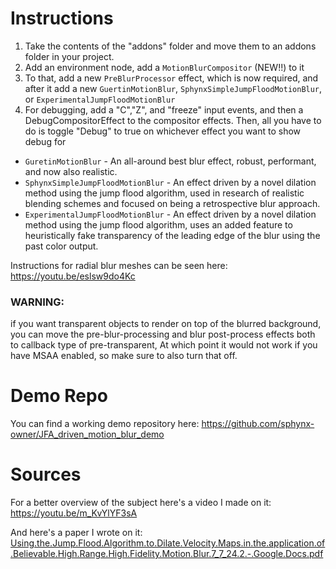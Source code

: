 # Instructions
1. Take the contents of the "addons" folder and move them to an addons folder in your project. 
2. Add an environment node, add a `MotionBlurCompositor` (NEW!!) to it
3. To that, add a new `PreBlurProcessor` effect, which is now required, and after it add a new `GuertinMotionBlur`, `SphynxSimpleJumpFloodMotionBlur`, or `ExperimentalJumpFloodMotionBlur`
4. For debugging, add a "C","Z", and "freeze" input events, and then a DebugCompositorEffect to the compositor effects. Then, all you have to do is toggle "Debug" to true on whichever effect you want to show debug for

* `GuretinMotionBlur` - An all-around best blur effect, robust, performant, and now also realistic.
* `SphynxSimpleJumpFloodMotionBlur` - An effect driven by a novel dilation method using the jump flood algorithm, used in research of realistic blending schemes and focused on being a retrospective blur approach.
* `ExperimentalJumpFloodMotionBlur` - An effect driven by a novel dilation method using the jump flood algorithm, uses an added feature to heuristically fake transparency of the leading edge of the blur using the past color output.

Instructions for radial blur meshes can be seen here:
https://youtu.be/eslsw9do4Kc

### WARNING:
if you want transparent objects to render on top of the blurred background, you can move the pre-blur-processing and blur post-process effects both to callback type of pre-transparent, At which point it would not work if you have MSAA enabled, so make sure to also turn that off.

# Demo Repo
You can find a working demo repository here:
https://github.com/sphynx-owner/JFA_driven_motion_blur_demo

# Sources
For a better overview of the subject here's a video I made on it:
https://youtu.be/m_KvYlYF3sA

And here's a paper I wrote on it:
[Using.the.Jump.Flood.Algorithm.to.Dilate.Velocity.Maps.in.the.application.of.Believable.High.Range.High.Fidelity.Motion.Blur.7_7_24.2.-.Google.Docs.pdf](https://github.com/user-attachments/files/16120346/Using.the.Jump.Flood.Algorithm.to.Dilate.Velocity.Maps.in.the.application.of.Believable.High.Range.High.Fidelity.Motion.Blur.7_7_24.2.-.Google.Docs.pdf)
